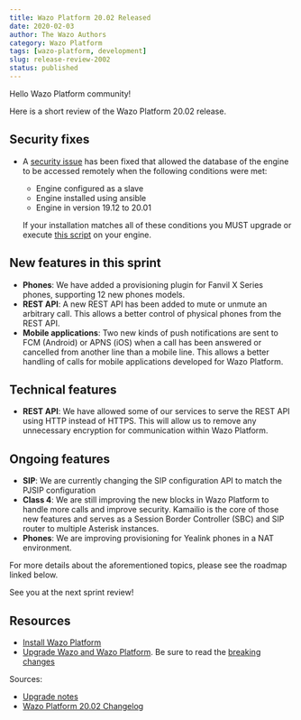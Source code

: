 ```yaml
---
title: Wazo Platform 20.02 Released
date: 2020-02-03
author: The Wazo Authors
category: Wazo Platform
tags: [wazo-platform, development]
slug: release-review-2002
status: published
---
```


Hello Wazo Platform community!

Here is a short review of the Wazo Platform 20.02 release.

## Security fixes

- A [security issue](https://mirror.wazo.community/security/WAZO-2020-01.pdf) has been fixed that allowed the database of the engine to be accessed remotely when the following conditions were met:

  - Engine configured as a slave
  - Engine installed using ansible
  - Engine in version 19.12 to 20.01

  If your installation matches all of these conditions you MUST upgrade or execute [this script](https://mirror.wazo.community/security/WAZO-2020-01.sh) on your engine.

## New features in this sprint

- **Phones**: We have added a provisioning plugin for Fanvil X Series phones, supporting 12 new phones models.
- **REST API**: A new REST API has been added to mute or unmute an arbitrary call. This allows a better control of physical phones from the REST API.
- **Mobile applications**: Two new kinds of push notifications are sent to FCM (Android) or APNS (iOS) when a call has been answered or cancelled from another line than a mobile line. This allows a better handling of calls for mobile applications developed for Wazo Platform.

## Technical features

- **REST API**: We have allowed some of our services to serve the REST API using HTTP instead of HTTPS. This will allow us to remove any unnecessary encryption for communication within Wazo Platform.

## Ongoing features

- **SIP**: We are currently changing the SIP configuration API to match the PJSIP configuration
- **Class 4**: We are still improving the new blocks in Wazo Platform to handle more calls and improve security. Kamailio is the core of those new features and serves as a Session Border Controller (SBC) and SIP router to multiple Asterisk instances.
- **Phones**: We are improving provisioning for Yealink phones in a NAT environment.

For more details about the aforementioned topics, please see the roadmap linked below.

See you at the next sprint review!

## Resources

- [Install Wazo Platform](/uc-doc/installation/install-system)
- [Upgrade Wazo and Wazo Platform](/uc-doc/upgrade/introduction). Be sure to read the [breaking changes](https://wazo.readthedocs.io/en/wazo-20.02/upgrade/upgrade_notes.html)

Sources:

- [Upgrade notes](/uc-doc/upgrade/upgrade_notes)
- [Wazo Platform 20.02 Changelog](https://wazo-dev.atlassian.net/issues/?jql=project%3DWAZO%20AND%20fixVersion%3D20.02)
